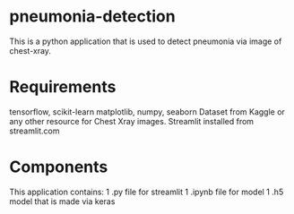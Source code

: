 # pneumonia-detection
This is a python application that is used to detect pneumonia via image of chest-xray.

# Requirements
tensorflow, scikit-learn
matplotlib, numpy, seaborn
Dataset from Kaggle or any other resource for Chest Xray images.
Streamlit installed from streamlit.com

# Components
This application contains: 
1 .py file for streamlit
1 .ipynb file for model
1 .h5 model that is made via keras
